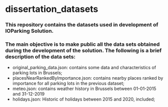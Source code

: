 # dissertation_datasets


### This repository contains the datasets used in development of IOParking Solution.
### The main objective is to make public all the data sets obtained during the development of the solution. The following is a brief description of the data sets:
* original_parking_data.json: contains some data and characteristics of parking lots in Brussels;
* placesNearRankedByImportance.json: contains nearby places ranked by importance for all parking lots in the previous dataset;
* meteo.json: contains weather history in Brussels between 01-01-2015 and 31-12-2019
* holidays.json: Historic of holidays between 2015 and 2020, included;

